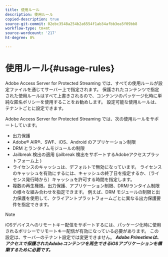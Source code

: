 ```yaml
---
title: 使用ルール
description: 使用ルール
copied-description: true
source-git-commit: 02ebc3548a254b2a6554f1ab34afbb3ea5f09bb8
workflow-type: tm+mt
source-wordcount: '217'
ht-degree: 0%

---
```


# 使用ルール{#usage-rules}

Adobe Access Server for Protected Streaming では、すべての使用ルールが設定ファイルを通じてサーバー上で指定されます。 保護されたコンテンツで指定された使用ルールはすべて上書きされるので、コンテンツのパッケージ化時に単純な匿名ポリシーを使用することをお勧めします。 設定可能な使用ルールは、テナントごとに設定できます。

Adobe Access Server for Protected Streaming では、次の使用ルールをサポートしています。

* 出力保護
* Adobe® AIR®、SWF、iOS、Android のアプリケーション制限
* DRM とランタイムモジュールの制限
* Jailbreak 検出の適用 (jailbreak 検出をサポートするAdobeアクセスプラットフォーム上 )
* ライセンスのキャッシュは、デフォルトで無効になっています。 ライセンスのキャッシュを有効にするには、キャッシュの終了日を指定するか、（ライセンス発行時から）キャッシュを許可する時間を指定します。
* 複数の再生権限。出力保護、アプリケーション制限、DRM/ランタイム制限の様々な組み合わせを指定できます。 例えば、DRM モジュールの制限と出力保護を使用して、クライアントプラットフォームごとに異なる出力保護要件を指定できます。

>[!NOTE]
>
>iOSデバイスへのリモートキー配信をサポートするには、パッケージ化時に使用されるポリシーでリモートキー配信が有効になっている必要があります。 この設定は、サーバーのテナント設定では変更できません。 ***Adobe Primetimeは、アクセスで保護されたAdobeコンテンツを再生できるiOSアプリケーションを構築するために必要です。***
